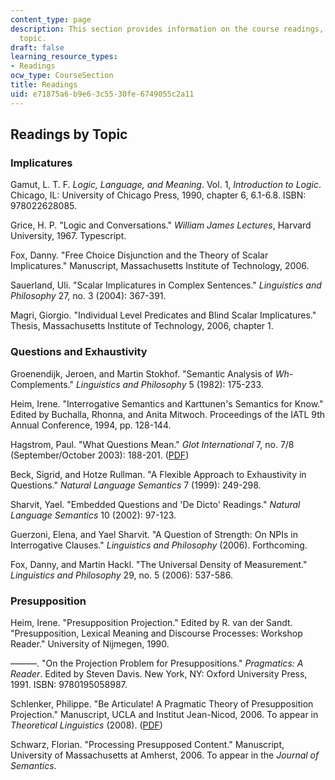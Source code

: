 ```yaml
---
content_type: page
description: This section provides information on the course readings, organized by
  topic.
draft: false
learning_resource_types:
- Readings
ocw_type: CourseSection
title: Readings
uid: e71875a6-b9e6-3c55-30fe-6749055c2a11
---
```

## Readings by Topic

### Implicatures

Gamut, L. T. F. *Logic, Language, and Meaning*. Vol. 1, *Introduction to Logic*. Chicago, IL: University of Chicago Press, 1990, chapter 6, 6.1-6.8. ISBN: 978022628085.

Grice, H. P. "Logic and Conversations." *William James Lectures*, Harvard University, 1967. Typescript.

Fox, Danny. "Free Choice Disjunction and the Theory of Scalar Implicatures." Manuscript, Massachusetts Institute of Technology, 2006.

Sauerland, Uli. "Scalar Implicatures in Complex Sentences." *Linguistics and Philosophy* 27, no. 3 (2004): 367-391.

Magri, Giorgio. "Individual Level Predicates and Blind Scalar Implicatures." Thesis, Massachusetts Institute of Technology, 2006, chapter 1.

### Questions and Exhaustivity

Groenendijk, Jeroen, and Martin Stokhof. "Semantic Analysis of *Wh*\-Complements." *Linguistics and Philosophy* 5 (1982): 175-233.

Heim, Irene. "Interrogative Semantics and Karttunen's Semantics for Know." Edited by Buchalla, Rhonna, and Anita Mitwoch. Proceedings of the IATL 9th Annual Conference, 1994, pp. 128-144.

Hagstrom, Paul. "What Questions Mean." *Glot International* 7, no. 7/8 (September/October 2003): 188-201. ([PDF](http://www.bu.edu/linguistics/UG/hagstrom/papers/Hagstrom2003-glot.pdf))

Beck, Sigrid, and Hotze Rullman. "A Flexible Approach to Exhaustivity in Questions." *Natural Language Semantics* 7 (1999): 249-298.

Sharvit, Yael. "Embedded Questions and 'De Dicto' Readings." *Natural Language Semantics* 10 (2002): 97-123.

Guerzoni, Elena, and Yael Sharvit. "A Question of Strength: On NPIs in Interrogative Clauses." *Linguistics and Philosophy* (2006). Forthcoming.

Fox, Danny, and Martin Hackl. "The Universal Density of Measurement." *Linguistics and Philosophy* 29, no. 5 (2006): 537-586.

### Presupposition

Heim, Irene. "Presupposition Projection." Edited by R. van der Sandt. "Presupposition, Lexical Meaning and Discourse Processes: Workshop Reader." University of Nijmegen, 1990.

———. "On the Projection Problem for Presuppositions." *Pragmatics: A Reader*. Edited by Steven Davis. New York, NY: Oxford University Press, 1991. ISBN: 9780195058987.

Schlenker, Philippe. "Be Articulate! A Pragmatic Theory of Presupposition Projection." Manuscript, UCLA and Institut Jean-Nicod, 2006. To appear in *Theoretical Linguistics* (2008). ([PDF](http://archive.nytud.hu/lola9/abs/schlenker.pdf))

Schwarz, Florian. "Processing Presupposed Content." Manuscript, University of Massachusetts at Amherst, 2006. To appear in the *Journal of Semantics*.